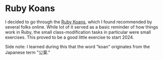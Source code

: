 # Ruby Koans

I decided to go through the [Ruby Koans](https://www.rubykoans.com/), which I found recommended by several folks online. While lot of it served as a basic reminder of how things work in Ruby, the small class-modification tasks in particular were small exercises. This proved to be a good little exercise to start 2024.

Side note: I learned during this that the word "koan" originates from the Japanese term "公案."
